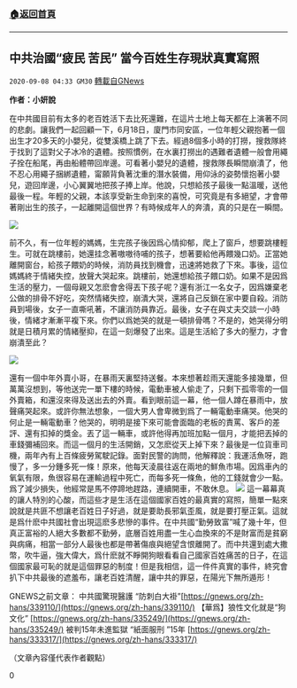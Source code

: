 ###  [:house:返回首頁](https://github.com/ourhimalayas/txt)
---

## 中共治國“疲民 苦民” 當今百姓生存現狀真實寫照
`2020-09-08 04:33 GM30` [轉載自GNews](https://gnews.org/zh-hant/340806/)

**作者：小妍說**

在中共國目前有太多的老百姓活下去比死還難，在這片土地上每天都在上演著不同的悲劇。讓我們一起回顧一下，6月18日，廈門市同安區，一位年輕父親抱著一個出生才20多天的小嬰兒，從雙溪橋上跳了下去。經過8個多小時的打撈，搜救隊終于找到了這對父子冰冷的遺體。按照慣例，在水裏打撈出的遇難者遺體一般會用繩子拴在船尾，再由船體帶回岸邊。可看著小嬰兒的遺體，搜救隊長瞬間崩潰了，他不忍心用繩子捆綁遺體，甯願背負著沈重的潛水裝備，用仰泳的姿勢懷抱著小嬰兒，遊回岸邊，小心翼翼地把孩子捧上岸。他說，只想給孩子最後一點溫暖，送他最後一程。年輕的父親，本該享受新生命到來的喜悅，可究竟是有多絕望，才會帶著剛出生的孩子，一起離開這個世界？有時候成年人的奔潰，真的只是在一瞬間。

![](https://s3.amazonaws.com/gnews-media-offload/wp-content/uploads/2020/09/08042649/%E5%9B%BE%E7%89%871-23.jpg)

前不久，有一位年輕的媽媽，生完孩子後因爲心情抑郁，爬上了窗戶，想要跳樓輕生。可就在跳樓前，她還挂念著嗷嗷待哺的孩子，想著要給他再餵幾口奶。正當她離開窗台，給孩子餵奶的時候，消防員找到機會，迅速將她救了下來。事後，這位媽媽終于情緒失控，放聲大哭起來。跳樓前，她還想給孩子餵口奶。如果不是因爲生活的壓力，一個母親又怎麽會舍得丟下孩子呢？還有浙江一名女子，因爲嫌棄老公做的排骨不好吃，突然情緒失控，崩潰大哭，還將自己反鎖在家中要自殺。消防員到場後，女子一直嘶吼著，不讓消防員靠近。最後，女子在與丈夫交談一小時後，情緒才漸漸平複下來。你們以爲她哭的就是一頓排骨嗎？不是的，她哭得分明就是日積月累的情緒壓抑，在這一刻爆發了出來。這是生活給了多大的壓力，才會崩潰至此？

![](https://s3.amazonaws.com/gnews-media-offload/wp-content/uploads/2020/09/08042714/%E5%9B%BE%E7%89%872-21.jpg)

還有一個中年外賣小哥，在暴雨天裏堅持送餐。本來想著趁雨天還能多接幾單，但萬萬沒想到，等他送完一單下樓的時候，電動車被人偷走了，只剩下孤零零的一個外賣箱，和還沒來得及送出去的外賣。看到眼前這一幕，他一個人蹲在暴雨中，放聲痛哭起來。或許你無法想象，一個大男人會卑微到爲了一輛電動車痛哭。他哭的何止是一輛電動車？他哭的，明明是接下來可能會面臨的老板的責罵、客戶的差評、還有扣掉的獎金。丟了這一輛車，或許他得再加班加點一個月，才能把丟掉的車錢彌補回來。而這一個月的生活開銷，又怎麽從天上掉下來？最後是一位貨車司機，兩年內有上百條疲勞駕駛記錄。面對民警的詢問，他解釋說：我運活魚呀，跑慢了，多一分鍾多死一條！原來，他每天淩晨往返在兩地的鮮魚市場。因爲車內的氧氣有限，魚很容易在運輸過程中死亡，而每多死一條魚，他的工錢就會少一點。爲了減少損失，他經常是馬不停蹄地趕路，連續開車，不敢休息。
![](https://s3.amazonaws.com/gnews-media-offload/wp-content/uploads/2020/09/08042755/%E5%9B%BE%E7%89%873-4.jpg)
這一幕幕真的讓人特別的心酸，而這些才是生活在這個國家百姓的最真實的寫照，簡單一點來說就是共匪不想讓老百姓日子好過，就是要助長邪氣歪風，就是要打壓正氣。這就是爲什麽中共國社會出現這麽多悲慘的事件。在中共國“勤勞致富”喊了幾十年，但真正富裕的人絕大多數都不勤勞，底層百姓用盡一生心血換來的不是財富而是貧窮與病痛，相當一部分人最後也都是帶著傷痕與絕望含恨離開了。而中共還到處大撒幣，吹牛逼，強大偉大，爲什麽就不睜開狗眼看看自己國家百姓痛苦的日子，在這個國家最可恥的就是這個罪惡的制度！但是我相信，這一件件真實的事件，終究會扒下中共最後的遮羞布，讓老百姓清醒，讓中共的罪惡，在陽光下無所遁形！

GNEWS之前文章：
中共國驚現醫護 “防刺白大褂”[https://gnews.org/zh-hans/339110/](https://gnews.org/zh-hans/339110/)
【華爲】狼性文化就是“狗文化” [https://gnews.org/zh-hans/335249/](https://gnews.org/zh-hans/335249/)
被判15年未進監獄 “紙面服刑 ”15年 [https://gnews.org/zh-hans/333317/](https://gnews.org/zh-hans/333317/)

（文章內容僅代表作者觀點）

0
